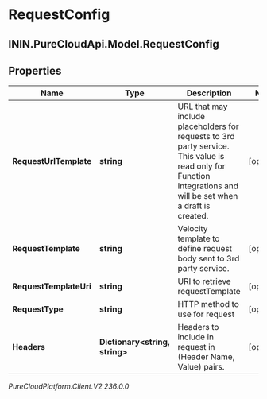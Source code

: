 # RequestConfig

## ININ.PureCloudApi.Model.RequestConfig

## Properties

|Name | Type | Description | Notes|
|------------ | ------------- | ------------- | -------------|
| **RequestUrlTemplate** | **string** | URL that may include placeholders for requests to 3rd party service. This value is read only for Function Integrations and will be set when a draft is created. | [optional] |
| **RequestTemplate** | **string** | Velocity template to define request body sent to 3rd party service. | [optional] |
| **RequestTemplateUri** | **string** | URI to retrieve requestTemplate | [optional] |
| **RequestType** | **string** | HTTP method to use for request | [optional] |
| **Headers** | **Dictionary&lt;string, string&gt;** | Headers to include in request in (Header Name, Value) pairs. | [optional] |



_PureCloudPlatform.Client.V2 236.0.0_
